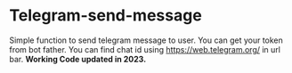 # Telegram-send-message
Simple function to send telegram message to user.
You can get your token from bot father.
You can find chat id using https://web.telegram.org/ in url bar. 
**Working Code updated in 2023.**